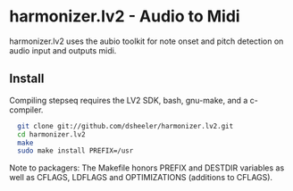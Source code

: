 harmonizer.lv2 - Audio to Midi
==============================

harmonizer.lv2  uses the aubio toolkit for note onset and pitch detection
on audio input and outputs midi.

Install
-------
Compiling stepseq requires the LV2 SDK, bash, gnu-make, and a c-compiler.

```bash
  git clone git://github.com/dsheeler/harmonizer.lv2.git
  cd harmonizer.lv2
  make
  sudo make install PREFIX=/usr
```

Note to packagers: The Makefile honors PREFIX and DESTDIR variables as well
 as CFLAGS, LDFLAGS and OPTIMIZATIONS (additions to CFLAGS).
